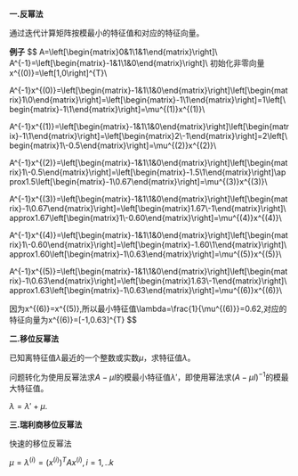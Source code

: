 **一.反幂法**

通过迭代计算矩阵按模最小的特征值和对应的特征向量。

**例子**
$$
A=\left[\begin{matrix}0&1\\1&1\end{matrix}\right]\\
A^{-1}=\left[\begin{matrix}-1&1\\1&0\end{matrix}\right]\\
初始化非零向量x^{(0)}=\left[1,0\right]^{T}\\

A^{-1}x^{(0)}=\left[\begin{matrix}-1&1\\1&0\end{matrix}\right]\left[\begin{matrix}1\\0\end{matrix}\right]=\left[\begin{matrix}-1\\1\end{matrix}\right]=1\left[\begin{matrix}-1\\1\end{matrix}\right]=\mu^{(1)}x^{(1)}\\

A^{-1}x^{(1)}=\left[\begin{matrix}-1&1\\1&0\end{matrix}\right]\left[\begin{matrix}-1\\1\end{matrix}\right]=\left[\begin{matrix}2\\-1\end{matrix}\right]=2\left[\begin{matrix}1\\-0.5\end{matrix}\right]=\mu^{(2)}x^{(2)}\\

A^{-1}x^{(2)}=\left[\begin{matrix}-1&1\\1&0\end{matrix}\right]\left[\begin{matrix}1\\-0.5\end{matrix}\right]=\left[\begin{matrix}-1.5\\1\end{matrix}\right]\approx1.5\left[\begin{matrix}-1\\0.67\end{matrix}\right]=\mu^{(3)}x^{(3)}\\

A^{-1}x^{(3)}=\left[\begin{matrix}-1&1\\1&0\end{matrix}\right]\left[\begin{matrix}-1\\0.67\end{matrix}\right]=\left[\begin{matrix}1.67\\-1\end{matrix}\right]\approx1.67\left[\begin{matrix}1\\-0.60\end{matrix}\right]=\mu^{(4)}x^{(4)}\\

A^{-1}x^{(4)}=\left[\begin{matrix}-1&1\\1&0\end{matrix}\right]\left[\begin{matrix}1\\-0.60\end{matrix}\right]=\left[\begin{matrix}-1.60\\1\end{matrix}\right]\approx1.60\left[\begin{matrix}-1\\0.63\end{matrix}\right]=\mu^{(5)}x^{(5)}\\

A^{-1}x^{(5)}=\left[\begin{matrix}-1&1\\1&0\end{matrix}\right]\left[\begin{matrix}-1\\0.63\end{matrix}\right]=\left[\begin{matrix}1.63\\-1\end{matrix}\right]\approx1.63\left[\begin{matrix}-1\\0.63\end{matrix}\right]=\mu^{(6)}x^{(6)}\\


因为x^{(6)}=x^{(5)},所以最小特征值\lambda=\frac{1}{\mu^{(6)}}=0.62,对应的特征向量为x^{(6)}=[-1,0.63]^{T}
$$

**二.移位反幂法**

已知离特征值$\lambda$最近的一个整数或实数$\mu$，求特征值$\lambda$。

问题转化为使用反幂法求$A-\mu I$的模最小特征值$\lambda'$，即使用幂法求$(A-\mu I)^{-1}$的模最大特征值。

$\lambda=\lambda'+\mu$.

**三.瑞利商移位反幂法**

快速的移位反幂法

$\mu =\lambda^{(i)}=(x^{(i)})^{T}Ax^{(i)},i=1,..k$

